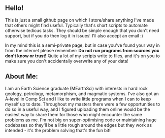 ## Hello!
This is just a small github page on which I store/share anything I've made that others might find useful. Typically that's short scripts to automate otherwise tedious tasks.
They should be simple enough that you don't need support, but if you do then log it in issues! I'll also accept an email :)

In my mind this is a semi-private page, but in case you've found your way in from the internet please remember:
**Do not run programs from sources you don't know or trust!**
Quite a lot of my scripts write to files, and it's on you to make sure you don't accidentally overwrite any of your data!

## About Me:
I am an Earth Science graduate (MEarthSci) with interests in hard rock geology, petrology, metamorphism, and magmatic systems. I've also got an A-level in Comp Sci and I like to write little programs when I can to keep myself up to date. Throughout my masters there were a few opportunities to do so in a useful way, and I figured uploading them online would be the easiest way to share them for those who might encounter the same problems as me. I'm not big on super-optimising code or maintaining huge codebases so they'll be a little rough around the edges but they work as intended - it's the problem solving that's the fun bit!


<!--
**Matthew-T-Leonard/Matthew-T-Leonard** is a ✨ _special_ ✨ repository because its `README.md` (this file) appears on your GitHub profile.

Here are some ideas to get you started:

- 🔭 I’m currently working on ...
- 🌱 I’m currently learning ...
- 👯 I’m looking to collaborate on ...
- 🤔 I’m looking for help with ...
- 💬 Ask me about ...
- 📫 How to reach me: ...
- 😄 Pronouns: ...
- ⚡ Fun fact: ...
-->
